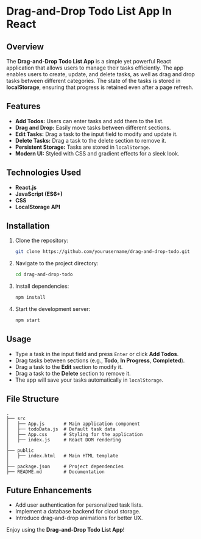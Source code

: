 # Drag-and-Drop Todo List App In React

## Overview

The **Drag-and-Drop Todo List App** is a simple yet powerful React application that allows users to manage their tasks efficiently. The app enables users to create, update, and delete tasks, as well as drag and drop tasks between different categories. The state of the tasks is stored in **localStorage**, ensuring that progress is retained even after a page refresh.

## Features

- **Add Todos:** Users can enter tasks and add them to the list.
- **Drag and Drop:** Easily move tasks between different sections.
- **Edit Tasks:** Drag a task to the input field to modify and update it.
- **Delete Tasks:** Drag a task to the delete section to remove it.
- **Persistent Storage:** Tasks are stored in `localStorage`.
- **Modern UI:** Styled with CSS and gradient effects for a sleek look.

## Technologies Used

- **React.js**
- **JavaScript (ES6+)**
- **CSS**
- **LocalStorage API**

## Installation

1. Clone the repository:
   ```sh
   git clone https://github.com/yourusername/drag-and-drop-todo.git
   ```
2. Navigate to the project directory:
   ```sh
   cd drag-and-drop-todo
   ```
3. Install dependencies:
   ```sh
   npm install
   ```
4. Start the development server:
   ```sh
   npm start
   ```

## Usage

- Type a task in the input field and press `Enter` or click **Add Todos**.
- Drag tasks between sections (e.g., **Todo**, **In Progress**, **Completed**).
- Drag a task to the **Edit** section to modify it.
- Drag a task to the **Delete** section to remove it.
- The app will save your tasks automatically in `localStorage`.

## File Structure

```
.
├── src
│   ├── App.js       # Main application component
│   ├── todoData.js  # Default task data
│   ├── App.css      # Styling for the application
│   ├── index.js     # React DOM rendering
│
├── public
│   ├── index.html   # Main HTML template
│
├── package.json     # Project dependencies
├── README.md        # Documentation
```

## Future Enhancements

- Add user authentication for personalized task lists.
- Implement a database backend for cloud storage.
- Introduce drag-and-drop animations for better UX.

Enjoy using the **Drag-and-Drop Todo List App**!
